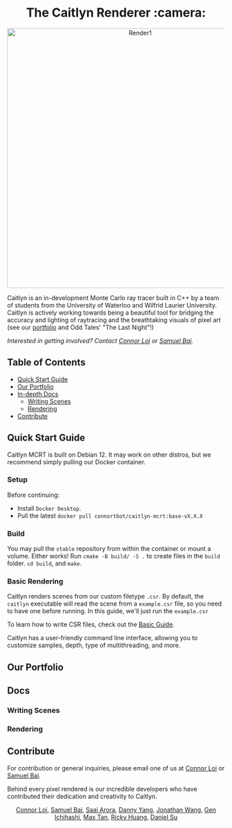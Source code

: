 <h1 align="center">The Caitlyn Renderer :camera:</h1>
<p align="center"><img width="600" alt="Render1" src="https://github.com/Astro-Monkeys/caitlyn/assets/25397938/8f088c62-47e1-432d-9c12-9a198214d6b0"></p>

Caitlyn is an in-development Monte Carlo ray tracer built in C++ by a team of students from the University of Waterloo and Wilfrid Laurier University. Caitlyn is actively working towards being a beautiful tool for bridging the accuracy and lighting of raytracing and the breathtaking visuals of pixel art (see our [portfolio](#our-portfolio) and Odd Tales' "The Last Night"!)

_Interested in getting involved? Contact [Connor Loi](ctloi@uwaterloo.ca) or [Samuel Bai](sbai@uwaterloo.ca)._

## Table of Contents
- [Quick Start Guide](#quick-start-guide)
- [Our Portfolio](#our-portfolio)
- [In-depth Docs](#docs)
    - [Writing Scenes](#writing-scenes)
    - [Rendering](#rendering)
- [Contribute](#contribute)

## Quick Start Guide
Caitlyn MCRT is built on Debian 12. It may work on other distros, but we recommend simply pulling our Docker container.

### Setup
Before continuing:
- Install `Docker Desktop`.
- Pull the latest `docker pull connortbot/caitlyn-mcrt:base-vX.X.X`

### Build
You may pull the `stable` repository from within the container or mount a volume. Either works!
Run `cmake -B build/ -S .` to create files in the `build` folder. `cd build`, and `make`.

### Basic Rendering
Caitlyn renders scenes from our custom filetype `.csr`. By default, the `caitlyn` executable will read the scene from a `example.csr` file, so you need to have one before running. In this guide, we'll just run the `example.csr` 

To learn how to write CSR files, check out the [Basic Guide](https://github.com/cypraeno/csr-schema/blob/main/basic-guide.md).

Caitlyn has a user-friendly command line interface, allowing you to customize samples, depth, type of multithreading, and more. 

## Our Portfolio

## Docs

### Writing Scenes

### Rendering

## Contribute
For contribution or general inquiries, please email one of us at [Connor Loi](ctloi@uwaterloo.ca) or [Samuel Bai](sbai@uwaterloo.ca).

Behind every pixel rendered is our incredible developers who have contributed their dedication and creativity to Caitlyn.
<div align="center">
<a href="https://github.com/connortbot">Connor Loi</a>,
<a href="https://github.com/haenlonns">Samuel Bai</a>,
<a href="https://github.com/Saai151">Saai Arora</a>,
<a href="https://github.com/dan-the-man639">Danny Yang</a>,
<a href="https://github.com/ASharpMarble">Jonathan Wang</a>,
<a href="https://github.com/18gen">Gen Ichihashi</a>,
<a href="https://github.com/18gen">Max Tan</a>,
<a href="https://github.com/rickyhuangjh">Ricky Huang</a>,
<a href="https://github.com/daniel-su1">Daniel Su</a>
</div>
